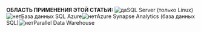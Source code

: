 <Token>**ОБЛАСТЬ ПРИМЕНЕНИЯ ЭТОЙ СТАТЬИ:** ![да](media/yes.png)SQL Server (только Linux)![нет](media/no.png)База данных SQL Azure![нет](media/no.png)Azure Synapse Analytics (база данных SQL)![нет](media/no.png)Parallel Data Warehouse </Token>
